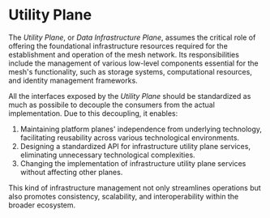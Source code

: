 # Utility Plane

The *Utility Plane*, or *Data Infrastructure Plane*, assumes the critical role of offering the foundational infrastructure resources required for the establishment and operation of the mesh network. Its responsibilities include the management of various low-level components essential for the mesh's functionality, such as storage systems, computational resources, and identity management frameworks.

All the interfaces exposed by the *Utility Plane* should be standardized as much as possibile to decouple the consumers from the actual implementation. Due to this decoupling, it enables:

1. Maintaining platform planes' independence from underlying technology, facilitating reusability across various technological environments.
2. Designing a standardized API for infrastructure utility plane services, eliminating unnecessary technological complexities.
3. Changing the implementation of infrastructure utility plane services without affecting other planes.

This kind of infrastructure management not only streamlines operations but also promotes consistency, scalability, and interoperability within the broader ecosystem.